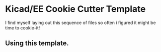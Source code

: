 # Kicad/EE Cookie Cutter Template


I find myself laying out this sequence of files so often i figured it might be time to cookie-it!


## Using this template.

